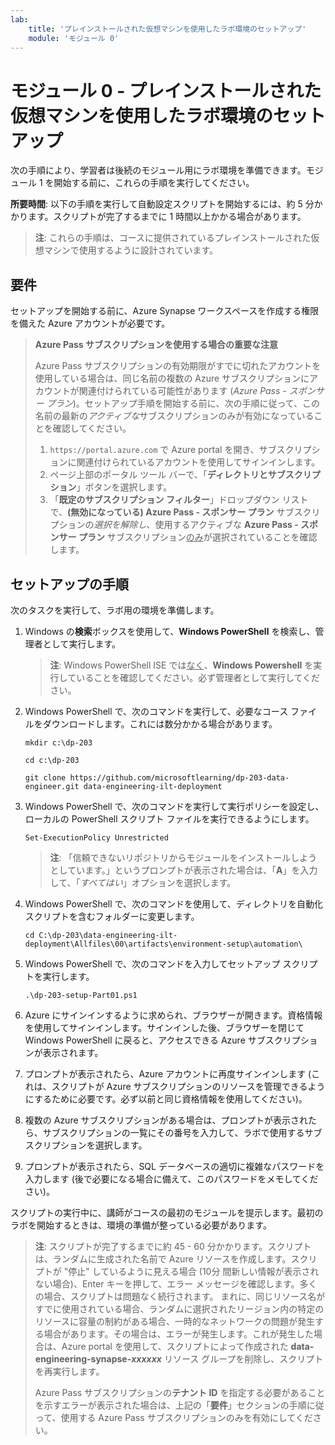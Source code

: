```yaml
---
lab:
    title: 'プレインストールされた仮想マシンを使用したラボ環境のセットアップ'
    module: 'モジュール 0'
---
```


# モジュール 0 - プレインストールされた仮想マシンを使用したラボ環境のセットアップ

次の手順により、学習者は後続のモジュール用にラボ環境を準備できます。モジュール 1 を開始する前に、これらの手順を実行してください。

**所要時間**: 以下の手順を実行して自動設定スクリプトを開始するには、約 5 分かかります。スクリプトが完了するまでに 1 時間以上かかる場合があります。

> **注**: これらの手順は、コースに提供されているプレインストールされた仮想マシンで使用するように設計されています。

## 要件

セットアップを開始する前に、Azure Synapse ワークスペースを作成する権限を備えた Azure アカウントが必要です。

> **Azure Pass サブスクリプションを使用する場合の重要な注意**
>
> Azure Pass サブスクリプションの有効期限がすでに切れたアカウントを使用している場合は、同じ名前の複数の Azure サブスクリプションにアカウントが関連付けられている可能性があります (*Azure Pass - スポンサー プラン*)。セットアップ手順を開始する前に、次の手順に従って、この名前の最新の*アクティブな*サブスクリプションのみが有効になっていることを確認してください。
>
> 1. `https://portal.azure.com` で Azure portal を開き、サブスクリプションに関連付けられているアカウントを使用してサインインします。
> 2. ページ上部のポータル ツール バーで、「**ディレクトリとサブスクリプション**」ボタンを選択します。
> 3. 「**既定のサブスクリプション フィルター**」ドロップダウン リストで、**(無効になっている) Azure Pass - スポンサー プラン** サブスクリプションの*選択を解除し*、使用するアクティブな **Azure Pass - スポンサー プラン** サブスクリプション<u>のみ</u>が選択されていることを確認します。

## セットアップの手順

次のタスクを実行して、ラボ用の環境を準備します。

1. Windows の**検索**ボックスを使用して、**Windows PowerShell** を検索し、管理者として実行します。

    > **注**: Windows PowerShell ISE では<u>なく</u>、**Windows Powershell** を実行していることを確認してください。必ず管理者として実行してください。

2. Windows PowerShell で、次のコマンドを実行して、必要なコース ファイルをダウンロードします。これには数分かかる場合があります。

    ```
    mkdir c:\dp-203

    cd c:\dp-203

    git clone https://github.com/microsoftlearning/dp-203-data-engineer.git data-engineering-ilt-deployment
    ```

3. Windows PowerShell で、次のコマンドを実行して実行ポリシーを設定し、ローカルの PowerShell スクリプト ファイルを実行できるようにします。

    ```
    Set-ExecutionPolicy Unrestricted
    ```

    > **注**: 「信頼できないリポジトリからモジュールをインストールしようとしています。」というプロンプトが表示された場合は、「**A**」を入力して、「*すべてはい*」オプションを選択します。

4. Windows PowerShell で、次のコマンドを使用して、ディレクトリを自動化スクリプトを含むフォルダーに変更します。

    ```
    cd C:\dp-203\data-engineering-ilt-deployment\Allfiles\00\artifacts\environment-setup\automation\
    ```
    
5. Windows PowerShell で、次のコマンドを入力してセットアップ スクリプトを実行します。

    ```
    .\dp-203-setup-Part01.ps1
    ```

6. Azure にサインインするように求められ、ブラウザーが開きます。資格情報を使用してサインインします。サインインした後、ブラウザーを閉じて Windows PowerShell に戻ると、アクセスできる Azure サブスクリプションが表示されます。

7. プロンプトが表示されたら、Azure アカウントに再度サインインします (これは、スクリプトが Azure サブスクリプションのリソースを管理できるようにするために必要です。必ず以前と同じ資格情報を使用してください)。

8. 複数の Azure サブスクリプションがある場合は、プロンプトが表示されたら、サブスクリプションの一覧にその番号を入力して、ラボで使用するサブスクリプションを選択します。

9. プロンプトが表示されたら、SQL データベースの適切に複雑なパスワードを入力します (後で必要になる場合に備えて、このパスワードをメモしてください)。

スクリプトの実行中に、講師がコースの最初のモジュールを提示します。最初のラボを開始するときは、環境の準備が整っている必要があります。

> **注**: スクリプトが完了するまでに約 45 - 60 分かかります。スクリプトは、ランダムに生成された名前で Azure リソースを作成します。スクリプトが "停止" しているように見える場合 (10分 間新しい情報が表示されない場合)、Enter キーを押して、エラー メッセージを確認します。多くの場合、スクリプトは問題なく続行されます。  まれに、同じリソース名がすでに使用されている場合、ランダムに選択されたリージョン内の特定のリソースに容量の制約がある場合、一時的なネットワークの問題が発生する場合があります。その場合は、エラーが発生します。これが発生した場合は、Azure portal を使用して、スクリプトによって作成された **data-engineering-synapse-*xxxxxx*** リソース グループを削除し、スクリプトを再実行します。
>
> Azure Pass サブスクリプションの**テナント ID** を指定する必要があることを示すエラーが表示された場合は、上記の「**要件**」セクションの手順に従って、使用する Azure Pass サブスクリプションのみを有効にしてください。
